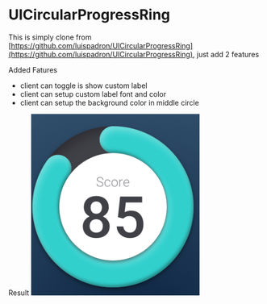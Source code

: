 # UICircularProgressRing

This is simply clone from [https://github.com/luispadron/UICircularProgressRing](https://github.com/luispadron/UICircularProgressRing), just add 2 features

Added Fatures
* client can toggle is show custom label
* client can setup custom label font and color
* client can setup the background color in middle circle 

Result 
![image](https://github.com/rexxon/UICircularProgressRing/blob/master/%E6%88%AA%E5%9C%96%202020-02-03%20%E4%B8%8B%E5%8D%886.11.03.png)
